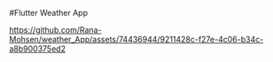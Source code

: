 #Flutter Weather App


https://github.com/Rana-Mohsen/weather_App/assets/74436944/9211428c-f27e-4c06-b34c-a8b900375ed2


